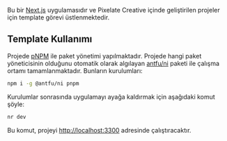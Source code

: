 Bu bir [Next.js](https://nextjs.org/) uygulamasıdır ve Pixelate Creative içinde geliştirilen projeler için template görevi üstlenmektedir.

## Template Kullanımı

Projede [pNPM](https://pnpm.io/) ile paket yönetimi yapılmaktadır. Projede hangi paket yöneticisinin olduğunu otomatik olarak algılayan [antfu/ni](https://github.com/antfu/ni) paketi ile çalışma ortamı tamamlanmaktadır. Bunların kurulumları:

```bash
npm i -g @antfu/ni pnpm
```

Kurulumlar sonrasında uygulamayı ayağa kaldırmak için aşağıdaki komut şöyle:

```bash
nr dev
```

Bu komut, projeyi [http://localhost:3300](http://localhost:3300) adresinde çalıştıracaktır.

